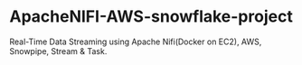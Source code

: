 # ApacheNIFI-AWS-snowflake-project

Real-Time Data Streaming using Apache Nifi(Docker on EC2), AWS, Snowpipe, Stream & Task.
